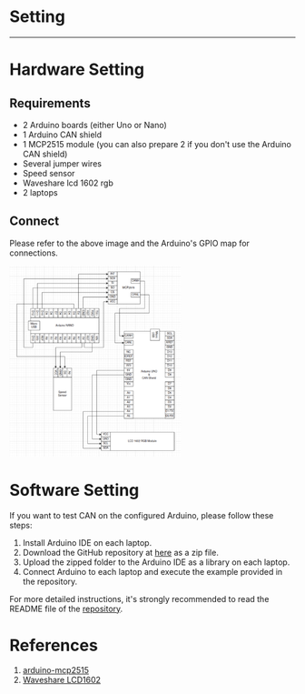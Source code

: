 # Setting

---

# Hardware Setting

## Requirements

- 2 Arduino boards (either Uno or Nano)
- 1 Arduino CAN shield
- 1 MCP2515 module (you can also prepare 2 if you don't use the Arduino CAN shield)
- Several jumper wires
- Speed sensor
- Waveshare lcd 1602 rgb
- 2 laptops

## Connect

Please refer to the above image and the Arduino's GPIO map for connections.

<img src="https://github.com/SEA-ME-COSS/DES-Instrument-Cluster/blob/main/Images/arduino_can_GPIO.png" alt="Alt text" width="60%" height="60%"/>

# Software Setting

If you want to test CAN on the configured Arduino, please follow these steps:

1. Install Arduino IDE on each laptop.
2. Download the GitHub repository at [here](https://github.com/autowp/arduino-mcp2515) as a zip file.
3. Upload the zipped folder to the Arduino IDE as a library on each laptop.
4. Connect Arduino to each laptop and execute the example provided in the repository.

For more detailed instructions, it's strongly recommended to read the README file of the [repository](https://github.com/autowp/arduino-mcp2515).

# References

1. [arduino-mcp2515](https://github.com/autowp/arduino-mcp2515.git)
2. [Waveshare LCD1602](https://www.waveshare.com/wiki/LCD1602_RGB_Module)



